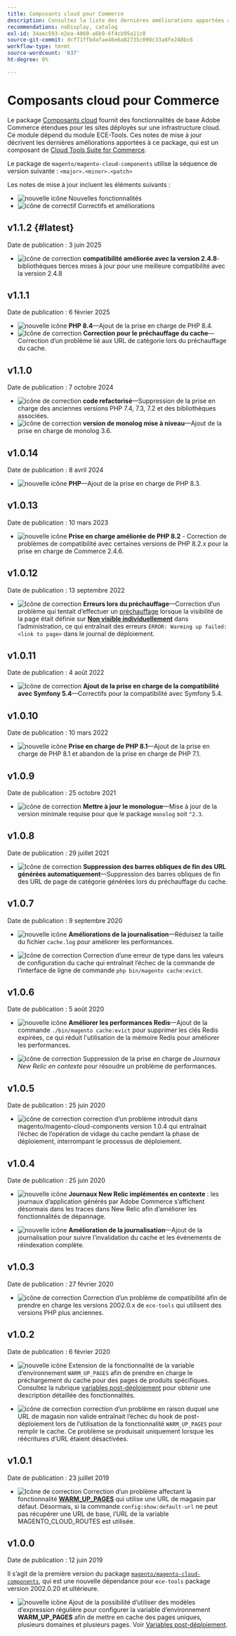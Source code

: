 ```yaml
---
title: Composants cloud pour Commerce
description: Consultez la liste des dernières améliorations apportées au package Composants cloud .
recommendations: noDisplay, catalog
exl-id: 34aec593-e2ea-4060-a6b9-6f4cb95a11c0
source-git-commit: dcf71ffbdafae46e6a02735c090c33a8fe248bc6
workflow-type: tm+mt
source-wordcount: '637'
ht-degree: 0%

---
```


# Composants cloud pour Commerce

Le package [Composants cloud](https://github.com/magento/magento-cloud-components) fournit des fonctionnalités de base Adobe Commerce étendues pour les sites déployés sur une infrastructure cloud. Ce module dépend du module ECE-Tools. Ces notes de mise à jour décrivent les dernières améliorations apportées à ce package, qui est un composant de [Cloud Tools Suite for Commerce](cloud-tools-suite.md).

Le package de `magento/magento-cloud-components` utilise la séquence de version suivante : `<major>.<minor>.<patch>`

Les notes de mise à jour incluent les éléments suivants :

- ![nouvelle icône](../../assets/new.svg) Nouvelles fonctionnalités
- ![icône de correctif](../../assets/fix.svg) Correctifs et améliorations

<!--Add release notes below-->

## v1.1.2 {#latest}

Date de publication : 3 juin 2025

- ![icône de correction](../../assets/fix.svg) **compatibilité améliorée avec la version 2.4.8**-bibliothèques tierces mises à jour pour une meilleure compatibilité avec la version 2.4.8<!-- MCLOUD-13707	 - -->

## v1.1.1

Date de publication : 6 février 2025

- ![nouvelle icône](../../assets/new.svg) **PHP 8.4**—Ajout de la prise en charge de PHP 8.4.<!-- MCLOUD-13148	 - -->
- ![Icône de correction](../../assets/fix.svg) **Correction pour le préchauffage du cache**—Correction d’un problème lié aux URL de catégorie lors du préchauffage du cache.<!-- MCLOUD-12454 - -->


## v1.1.0

Date de publication : 7 octobre 2024

- ![icône de correction](../../assets/fix.svg) **code refactorisé**—Suppression de la prise en charge des anciennes versions PHP 7.4, 7.3, 7.2 et des bibliothèques associées.<!-- MCLOUD-9278 - -->
- ![icône de correction](../../assets/fix.svg) **version de monolog mise à niveau**—Ajout de la prise en charge de monolog 3.6.<!-- MCLOUD-12855 - -->

## v1.0.14

Date de publication : 8 avril 2024

- ![nouvelle icône](../../assets/new.svg) **PHP**—Ajout de la prise en charge de PHP 8.3.

## v1.0.13

Date de publication : 10 mars 2023

- ![nouvelle icône](../../assets/new.svg) **Prise en charge améliorée de PHP 8.2** - Correction de problèmes de compatibilité avec certaines versions de PHP 8.2.x pour la prise en charge de Commerce 2.4.6.

## v1.0.12

Date de publication : 13 septembre 2022

- ![Icône de correction](../../assets/fix.svg) **Erreurs lors du préchauffage**—Correction d’un problème qui tentait d’effectuer un [préchauffage](../environment/variables-post-deploy.md#warm_up_pages) lorsque la visibilité de la page était définie sur [**Non visible individuellement**](https://experienceleague.adobe.com/en/docs/commerce-admin/systems/data-transfer/data-attributes-product#simple-product-csv-file-structure) dans l’administration, ce qui entraînait des erreurs `ERROR: Warming up failed: <link to page>` dans le journal de déploiement.<!-- MCLOUD-9134 -->

## v1.0.11

Date de publication : 4 août 2022

- ![Icône de correction](../../assets/fix.svg) **Ajout de la prise en charge de la compatibilité avec Symfony 5.4**—Correctifs pour la compatibilité avec Symfony 5.4.<!-- AC-3550 -->

## v1.0.10

Date de publication : 10 mars 2022

- ![nouvelle icône](../../assets/new.svg) **Prise en charge de PHP 8.1**—Ajout de la prise en charge de PHP 8.1 et abandon de la prise en charge de PHP 7.1.

## v1.0.9

Date de publication : 25 octobre 2021

- ![icône de correction](../../assets/fix.svg) **Mettre à jour le monologue**—Mise à jour de la version minimale requise pour que le package `monolog` soit `^2.3`.<!-- ACMP-1263 -->

## v1.0.8

Date de publication : 29 juillet 2021

- ![Icône de correction](../../assets/fix.svg) **Suppression des barres obliques de fin des URL générées automatiquement**—Suppression des barres obliques de fin des URL de page de catégorie générées lors du préchauffage du cache.<!--MCLOUD-7192-->

## v1.0.7

Date de publication : 9 septembre 2020

- ![nouvelle icône](../../assets/new.svg) **Améliorations de la journalisation**—Réduisez la taille du fichier `cache.log` pour améliorer les performances.<!--MCLOUD-6859-->

- ![Icône de correction](../../assets/fix.svg) Correction d’une erreur de type dans les valeurs de configuration du cache qui entraînait l’échec de la commande de l’interface de ligne de commande `php bin/magento cache:evict`.

## v1.0.6

Date de publication : 5 août 2020

- ![nouvelle icône](../../assets/new.svg) **Améliorer les performances Redis**—Ajout de la commande `./bin/magento cache:evict` pour supprimer les clés Redis expirées, ce qui réduit l&#39;utilisation de la mémoire Redis pour améliorer les performances.<!--MCLOUD-6023-->

- ![icône de correction](../../assets/fix.svg) Suppression de la prise en charge de *Journaux New Relic en contexte* pour résoudre un problème de performances.<!--MCLOUD-6422-->

## v1.0.5

Date de publication : 25 juin 2020

- ![icône de correction](../../assets/fix.svg) correction d’un problème introduit dans magento/magento-cloud-components version 1.0.4 qui entraînait l’échec de l’opération de vidage du cache pendant la phase de déploiement, interrompant le processus de déploiement.

## v1.0.4

Date de publication : 25 juin 2020

- ![nouvelle icône](../../assets/new.svg) **Journaux New Relic implémentés en contexte** : les journaux d’application générés par Adobe Commerce s’affichent désormais dans les traces dans New Relic afin d’améliorer les fonctionnalités de dépannage.<!--MCLOUD-6029-->

- ![nouvelle icône](../../assets/new.svg) **Amélioration de la journalisation**—Ajout de la journalisation pour suivre l’invalidation du cache et les événements de réindexation complète.<!--MCLOUD-6157-->

## v1.0.3

Date de publication : 27 février 2020

- ![icône de correction](../../assets/fix.svg) Correction d’un problème de compatibilité afin de prendre en charge les versions 2002.0.x de `ece-tools` qui utilisent des versions PHP plus anciennes.

## v1.0.2

Date de publication : 6 février 2020

- ![nouvelle icône](../../assets/new.svg) Extension de la fonctionnalité de la variable d’environnement `WARM_UP_PAGES` afin de prendre en charge le préchargement du cache pour des pages de produits spécifiques. Consultez la rubrique [variables post-déploiement](../environment/variables-post-deploy.md#warm_up_pages) pour obtenir une description détaillée des fonctionnalités.<!--MAGECLOUD-4444-->

- ![icône de correction](../../assets/fix.svg) correction d’un problème en raison duquel une URL de magasin non valide entraînait l’échec du hook de post-déploiement lors de l’utilisation de la fonctionnalité `WARM_UP_PAGES` pour remplir le cache. Ce problème se produisait uniquement lorsque les réécritures d’URL étaient désactivées.<!-- MAGECLOUD-4094 -->

## v1.0.1

Date de publication : 23 juillet 2019

- ![Icône de correction](../../assets/fix.svg) Correction d’un problème affectant la fonctionnalité [**WARM_UP_PAGES**](../environment/variables-post-deploy.md#warm_up_pages) qui utilise une URL de magasin par défaut. Désormais, si la commande `config:show:default-url` ne peut pas récupérer une URL de base, l’URL de la variable MAGENTO_CLOUD_ROUTES est utilisée.<!-- MAGECLOUD-3866 -->

## v1.0.0

Date de publication : 12 juin 2019

Il s’agit de la première version du package [`magento/magento-cloud-components`](https://github.com/magento/magento-cloud-components), qui est une nouvelle dépendance pour `ece-tools` package version 2002.0.20 et ultérieure.

- ![nouvelle icône](../../assets/new.svg) Ajout de la possibilité d’utiliser des modèles d’expression régulière pour configurer la variable d’environnement **WARM_UP_PAGES** afin de mettre en cache des pages uniques, plusieurs domaines et plusieurs pages. Voir [Variables post-déploiement](../environment/variables-post-deploy.md#warm_up_pages).<!--MAGECLOUD-3258-->
